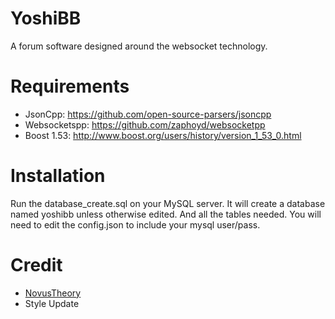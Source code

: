 YoshiBB
=======

A forum software designed around the websocket technology.


Requirements
============

* JsonCpp: https://github.com/open-source-parsers/jsoncpp
* Websocketspp: https://github.com/zaphoyd/websocketpp
* Boost 1.53: http://www.boost.org/users/history/version_1_53_0.html


Installation
============

Run the database_create.sql on your MySQL server. It will create a database named yoshibb unless otherwise edited. And all the tables needed. You will need to edit the config.json to include your mysql user/pass.





Credit
======
- [NovusTheory](https://github.com/NovusTheory)
 - Style Update
